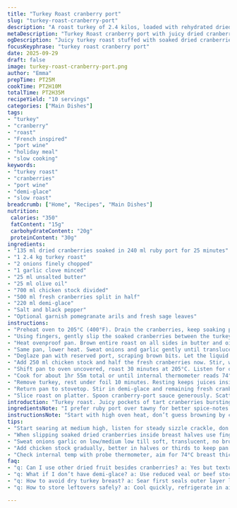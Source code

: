 ```yaml
---
title: "Turkey Roast cranberry port"
slug: "turkey-roast-cranberry-port"
description: "A roast turkey of 2.4 kilos, loaded with rehydrated dried cranberries nestled inside, basted with a port wine reduction and fresh cranberries. Onion and garlic build savory depth with butter and olive oil. The cooking is slow, starting high heat to seal the exterior, then a long lower oven time with broth added gradually. Final sauce made by reducing pan juices with demi-glace and the last cranberries, rich and glossy. Salt and pepper seasoning throughout balances the sweet-tart components. Serve resting after tenting to lock juices. Garnish with pomegranate seeds or fresh sage for pops of color and aroma. Avoid overcooking by checking internal temperature for perfect moistness."
metaDescription: "Turkey Roast cranberry port with juicy dried cranberries inside, slow oven roast sealed on high heat then lowered, finished with rich demi-glace sauce and fresh cranberries."
ogDescription: "Juicy turkey roast stuffed with soaked dried cranberries. Sear first, slow roast with broth. Finish with tangy cranberry port demi-glace sauce. Pomegranate and sage garnish."
focusKeyphrase: "turkey roast cranberry port"
date: 2025-09-29
draft: false
image: turkey-roast-cranberry-port.png
author: "Emma"
prepTime: PT25M
cookTime: PT2H10M
totalTime: PT2H35M
recipeYield: "10 servings"
categories: ["Main Dishes"]
tags:
- "turkey"
- "cranberry"
- "roast"
- "French inspired"
- "port wine"
- "holiday meal"
- "slow cooking"
keywords:
- "turkey roast"
- "cranberries"
- "port wine"
- "demi-glace"
- "slow roast"
breadcrumb: ["Home", "Recipes", "Main Dishes"]
nutrition: 
 calories: "350"
 fatContent: "15g"
 carbohydrateContent: "20g"
 proteinContent: "30g"
ingredients:
- "135 ml dried cranberries soaked in 240 ml ruby port for 25 minutes"
- "1 2.4 kg turkey roast"
- "2 onions finely chopped"
- "1 garlic clove minced"
- "25 ml unsalted butter"
- "25 ml olive oil"
- "700 ml chicken stock divided"
- "500 ml fresh cranberries split in half"
- "220 ml demi-glace"
- "Salt and black pepper"
- "Optional garnish pomegranate arils and fresh sage leaves"
instructions:
- "Preheat oven to 205°C (400°F). Drain the cranberries, keep soaking port aside."
- "Using fingers, gently slip the soaked cranberries between the turkey breast halves inside the roast—the trick is to avoid untying the roast. Pack in well for juicy fruit bursts."
- "Heat ovenproof pan. Brown entire roast on all sides in butter and oil. This seals juices and builds flavor. Don’t rush; listen for steady sizzling, golden crust forming. Transfer roast off pan, sprinkle salt and pepper."
- "Same pan, lower heat. Sweat onions and garlic gently until translucent and soft but not browned—smell that savory sweetness unfolding."
- "Deglaze pan with reserved port, scraping brown bits. Let the liquid bubble hard, concentrate aromatics, about 3 minutes."
- "Add 250 ml chicken stock and half the fresh cranberries now. Stir, watch cranberries begin to soften, bubbles slow down. Place turkey back in pan, breast side up."
- "Shift pan to oven uncovered, roast 30 minutes at 205°C. Listen for quiet bubbling juices. Then reduce oven to 160°C (325°F). Add another 250 ml stock halfway through the roasting process—usually after 55 minutes."
- "Cook for about 1hr 55m total or until internal thermometer reads 74°C (165°F) in thickest spot. If juices run clear when pierced, no guesswork needed."
- "Remove turkey, rest under foil 10 minutes. Resting keeps juices inside meat instead of spilling on cutting board."
- "Return pan to stovetop. Stir in demi-glace and remaining fresh cranberries. Simmer 2-3 minutes, sauce should thicken and cranberries burst, giving tangy punch. Taste for salty balance; adjust with salt and pepper."
- "Slice roast on platter. Spoon cranberry-port sauce generously. Scatter pomegranate seeds and sage for color and herbaceous aroma. Serve immediately."
introduction: "Turkey roast. Juicy pockets of tart cranberries bursting as you slice. Port wine creating rich syrupy sauce, sticky and sweet, but layered with savory from onion and garlic sautéed slowly in butter and olive oil. My first tries often dried out the meat. Learned to sear first, seal juices, then slow oven bath in broth keeps moisture. Dried cranberries soaked in port plump up, little surprises inside meat. Fresh cranberries cook down into tangy sweet sauce. Final sauce lifts roast, richness hitting umami with demi-glace. Tent roast after cooking, don’t rush slicing; resting crucial. A hint of pomegranate crowns the dish with jewel-like sparkle. Sage optional but drops herby scent, cuts through richness. Don’t skip the pan sauce, that’s gold."
ingredientsNote: "I prefer ruby port over tawny for better spice-notes but either works. Dried cranberries quantity increased slightly so more inside for chew contrast; the fresh cranberries reduced a bit, as too many made sauce watery in past. Butter and olive oil for depth and sheen; olive oil keeps pan fond from burning but butter adds nutty flavor—balance is key. Chicken stock about 700 ml total, but always have more on hand—low sodium preferred, so salt is yours to control. Demi-glace store-bought for convenience; if you want, reduce a good veal or beef stock until syrupy thick as homemade substitute. Pomegranate seeds optional but offer crunch and color—great kitchen hack to brighten serving. Sage is fresh, not dried; dried herbs yield bitterness in this context. Garlic just a single clove, minced finely to avoid overpowering. Onions grated or fine diced; slower cook means sweeter base. For nut allergies safe, no substitutions needed here."
instructionsNote: "Start with high oven heat, don’t guess browning by color alone; listen for firm crust sizzling with gentle crackle sounds. Too hot and outside burns before inside cooks—know by smell, burning is a telltale bad sign. When sweating onions and garlic, keep heat below medium low; burning garlic ruins sauce. Deglaze is crucial—scrape bottom well with wooden spoon; those browned bits are flavor foundation. Adding liquid gradually avoids sudden temperature drops that can toughen meat. Place pan uncovered in oven for initial roast, so steam escapes, crust stays crisp. Halfway through slow roast, add broth evenly—slow juicy environment for tender meat fibers. Use a probe thermometer properly inserted into thickest part of breast—no guessing doneness by color or time alone. Resting meat covered keeps warmth, allows juices to redistribute; slice too soon, juices run out and meat dries. Sauce finishing thickened with demi-glace, stirred gently to avoid mashing fresh cranberries fully—sauce texture matters in balance. If sauce thickens too fast, add small splash broth to loosen. Gust tastes along the way help adjust seasoning; salt late, as reduction concentrates flavors."
tips:
- "Start searing at medium high, listen for steady sizzle crackle, don’t rush browning or you scorch. That crust is flavor base, smells nutty, golden with butter olive oil combo. Watch panel colors, gentle steam from fat, not smoke. Patience here locks moisture inside."
- "When slipping soaked dried cranberries inside breast halves use fingers, push gently to avoid tearing or opening roast. Cranberries get plump and juicy from port soak, little bursts inside meat texture later. Keep port reserved for deglazing, don’t pour all at once."
- "Sweat onions garlic on low/medium low till soft, translucent, no brown edges or smell. Garlic burns fast so eyes on it. Sweetness builds slowly here, that gentle aroma layering next sauce stages. Deglaze immediately with reserved port, scrape pan bottom well for brown bits."
- "Add chicken stock gradually, better in halves or thirds to keep pan temp stable. Sudden chill toughens meat fibers. Halfway through long roast add second stock splash evenly. Oven drops from high to low slows cooking, juices bubble quietly, no lid helps crust stay crisp."
- "Check internal temp with probe thermometer, aim for 74°C breast thickest point, no guess by color alone. If juices flow clear when pierced it’s done. Rest turkey covered foil 10 min before slicing; resting lets fibers relax, juices redistribute, stops spill on board."
faq:
- "q: Can I use other dried fruit besides cranberries? a: Yes but texture changes. Raisins or cherries add sweetness but soak time varies, monitor closely. Avoid overly soft or sugary dried fruit—may break down too much inside roast."
- "q: What if I don’t have demi-glace? a: Use reduced veal or beef stock thickened down slowly. Reduce stock till syrupy thick, can add a splash of red wine or port to replicate flavor punch. Store-bought demi-glace shortcut saves hours but quality varies."
- "q: How to avoid dry turkey breast? a: Sear first seals outer layer locking juices. Slow roast in broth environment keeps internal moisture steady, don’t open oven too often, add stock halfway. Use thermometer; guessing by time risks dries. Rest covered after."
- "q: How to store leftovers safely? a: Cool quickly, refrigerate in airtight container up to 3-4 days. Sauce can freeze separately or combined. Reheat gently on stovetop, add splash stock if sauce too thick or dry. Avoid microwave to keep texture."

---
```

